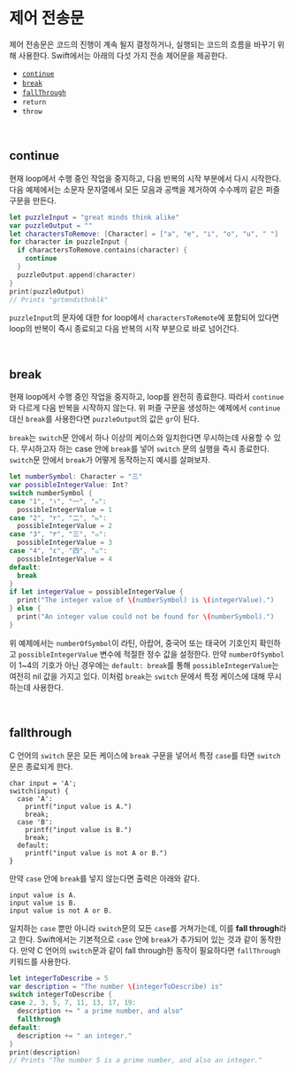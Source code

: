 # 제어 전송문

제어 전송문은 코드의 진행이 계속 될지 결정하거나, 실행되는 코드의 흐름을 바꾸기 위해 사용한다. Swift에서는 아래의 다섯 가지 전송 제어문을 제공한다.

- [`continue`](#continue)
- [`break`](#break)
- [`fallThrough`](#fallthrough)
- `return`
- `throw`

&nbsp;
## continue

현재 loop에서 수행 중인 작업을 중지하고, 다음 반복의 시작 부분에서 다시 시작한다. 다음 예제에서는 소문자 문자열에서 모든 모음과 공백을 제거하여 수수께끼 같은 퍼즐 구문을 만든다.

```swift
let puzzleInput = "great minds think alike"
var puzzleOutput = ""
let charactersToRemove: [Character] = ["a", "e", "i", "o", "u", " "]
for character in puzzleInput {
  if charactersToRemove.contains(character) {
    continue
  }
  puzzleOutput.append(character)
}
print(puzzleOutput) 
// Prints "grtmndsthnklk"
```

`puzzleInput`의 문자에 대한 for loop에서 `charactersToRemote`에 포함되어 있다면 loop의 반복이 즉시 종료되고 다음 반복의 시작 부분으로 바로 넘어간다.

&nbsp;
## break

현재 loop에서 수행 중인 작업을 중지하고, loop를 완전히 종료한다. 따라서 `continue`와 다르게 다음 반복을 시작하지 않는다. 위 퍼즐 구문을 생성하는 예제에서 `continue` 대신 `break`를 사용한다면 `puzzleOutput`의 값은 `gr`이 된다.

`break`는 `switch`문 안에서 하나 이상의 케이스와 일치한다면 무시하는데 사용할 수 있다. 무시하고자 하는 case 안에 `break`를 넣어 `switch` 문의 실행을 즉시 종료한다. `switch`문 안에서 `break`가 어떻게 동작하는지 예시를 살펴보자.

```swift
let numberSymbol: Character = "三"
var possibleIntegerValue: Int?
switch numberSymbol {
case "1", "١", "一", "๑":
  possibleIntegerValue = 1
case "2", "٢", "二", "๒":
  possibleIntegerValue = 2
case "3", "٣", "三", "๓":
  possibleIntegerValue = 3
case "4", "٤", "四", "๔":
  possibleIntegerValue = 4
default:
  break
}
if let integerValue = possibleIntegerValue {
  print("The integer value of \(numberSymbol) is \(integerValue).")
} else {
  print("An integer value could not be found for \(numberSymbol).")
}
```

위 예제에서는 `numberOfSymbol`이 라틴, 아랍어, 중국어 또는 태국어 기호인지 확인하고 `possibleIntegerValue` 변수에 적절한 정수 값을 설정한다. 만약 `numberOfSymbol`이 1~4의 기호가 아닌 경우에는 `default: break`를 통해 `possibleIntegerValue`는 여전히 nil 값을 가지고 있다. 이처럼 `break`는 `switch` 문에서 특정 케이스에 대해 무시하는데 사용한다.

&nbsp;
## fallthrough

C 언어의 `switch` 문은 모든 케이스에 `break` 구문을 넣어서 특정 `case`를 타면 `switch`문은 종료되게 한다.

```
char input = 'A';
switch(input) {
  case 'A':
    printf("input value is A.")
    break;
  case 'B':
    printf("input value is B.")
    break;
  default:
    printf("input value is not A or B.")
}
```

만약 `case` 안에 `break`를 넣지 않는다면 출력은 아래와 같다.

```
input value is A.
input value is B.
input value is not A or B.
```

일치하는 `case` 뿐만 아니라 `switch`문의 모든 `case`를 거쳐가는데, 이를 **fall through**라고 한다. Swift에서는 기본적으로 `case` 안에 `break`가 추가되어 있는 것과 같이 동작한다. 만약 C 언어의 `switch`문과 같이 fall through한 동작이 필요하다면 `fallThrough` 키워드를 사용한다.

```swift
let integerToDescribe = 5
var description = "The number \(integerToDescribe) is"
switch integerToDescribe {
case 2, 3, 5, 7, 11, 13, 17, 19:
  description += " a prime number, and also"
  fallthrough
default:
  description += " an integer."
}
print(description)
// Prints "The number 5 is a prime number, and also an integer."
```